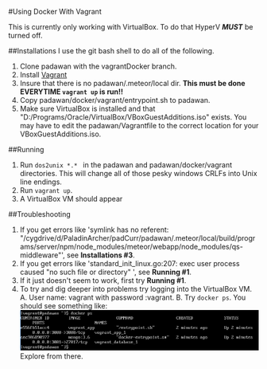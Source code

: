 #Using Docker With Vagrant

This is currently only working with VirtualBox.  To do that HyperV ***MUST*** be turned off.

##Installations
I use the git bash shell to do all of the following.
1.  Clone padawan with the vagrantDocker branch.
2.  Install [Vagrant](https://www.vagrantup.com/docs/installation/)
3.  Insure that there is no padawan/.meteor/local dir.  **This must be done EVERYTIME ```vagrant up``` is run!!**
4.  Copy padawan/docker/vagrant/entrypoint.sh to padawan.
5.  Make sure VirtualBox is installed and that "D:/Programs/Oracle/VirtualBox/VBoxGuestAdditions.iso" exists.  You may have to edit the padawan/Vagrantfile to the correct location for your VBoxGuestAdditions.iso.

##Running
1.  Run ```dos2unix *.* ``` in the padawan and padawan/docker/vagrant directories.  This will change all of those pesky windows CRLFs into Unix line endings.
2.  Run ```vagrant up```.
3.  A VirtualBox VM should appear   


##Troubleshooting
1.  If you get errors like 'symlink has no referent: "/cygdrive/d/PaladinArcher/padCurr/padawan/.meteor/local/build/programs/server/npm/node_modules/meteor/webapp/node_modules/qs-middleware"', see **Installations #3**.
2.  If you get errors like 'standard_init_linux.go:207: exec user process caused "no such file or directory" ', see **Running #1**.
3.  If it just doesn't seem to work, first try **Running #1**.
4.  To try and dig deeper into problems try logging into the VirtualBox VM.
    A.  User name: vagrant with password :vagrant.
    B.  Try ```docker ps```.  You should see something like:
    ![Snip](docker_ps.png)   Explore from there.
    
    
 